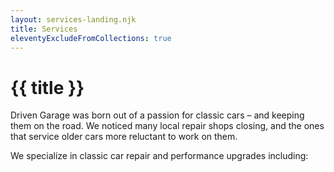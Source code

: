 ```yaml
---
layout: services-landing.njk
title: Services
eleventyExcludeFromCollections: true
---
```


# {{ title }}

Driven Garage was born out of a passion for classic cars – and keeping them on the road. We noticed many local repair shops closing, and the ones that service older cars more reluctant to work on them.

We specialize in classic car repair and performance upgrades including: